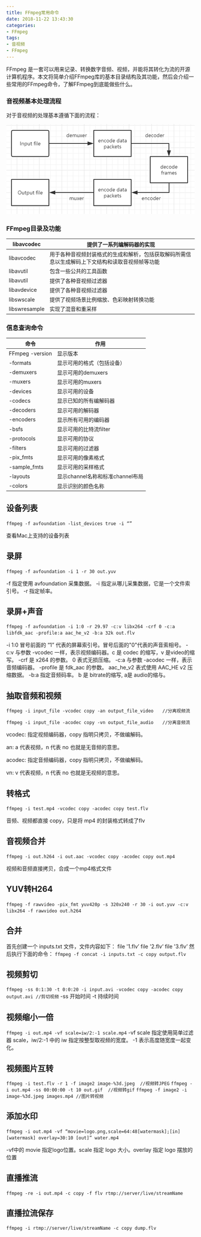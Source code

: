 ```yaml
---
title: FFmpeg常用命令
date: 2018-11-22 13:43:30
categories: 
- FFmpeg
tags:
- 音视频
- FFmpeg
---
```


FFmpeg 是一套可以用来记录、转换数字音频、视频，并能将其转化为流的开源计算机程序。本文将简单介绍FFmpeg库的基本目录结构及其功能，然后会介绍一些常用的FFmpeg命令，了解FFmpeg到底能做些什么。

### 音视频基本处理流程

对于音视频的处理基本遵循下面的流程：

![](FFmpeg常用命令/ffmpeg23.png)



### FFmpeg目录及功能

| libavcodec    | 提供了一系列编解码器的实现                                   |
| ------------- | ------------------------------------------------------------ |
| libavcodec    | 用于各种音视频封装格式的生成和解析，包括获取解码所需信息以生成解码上下文结构和读取音视频帧等功能 |
| libavutil     | 包含一些公共的工具函数                                       |
| libavutil     | 提供了各种音视频过滤器                                       |
| libavdevice   | 提供了各种音视频过滤器                                       |
| libswscale    | 提供了视频场景比例缩放、色彩映射转换功能                     |
| libswresample | 实现了混音和重采样                                           |

### 信息查询命令

| 命令            | 作用                             |
| --------------- | -------------------------------- |
| FFmpeg -version | 显示版本                         |
| -formats        | 显示可用的格式（包括设备）       |
| -demuxers       | 显示可用的demuxers               |
| -muxers         | 显示可用的muxers                 |
| -devices        | 显示可用的设备                   |
| -codecs         | 显示已知的所有编解码器           |
| -decoders       | 显示可用的解码器                 |
| -encoders       | 显示所有可用的编码器             |
| -bsfs           | 显示可用的比特流filter           |
| -protocols      | 显示可用的协议                   |
| -filters        | 显示可用的过滤器                 |
| -pix_fmts       | 显示可用的像素格式               |
| -sample_fmts    | 显示可用的采样格式               |
| -layouts        | 显示channel名称和标准channel布局 |
| -colors         | 显示识别的颜色名称               |

## 设备列表

`ffmpeg -f avfoundation -list_devices true -i “”`

查看Mac上支持的设备列表



## 录屏

`ffmpeg -f avfoundation -i 1 -r 30 out.yuv`

-f 指定使用 avfoundation 采集数据。
-i 指定从哪儿采集数据，它是一个文件索引号。
-r 指定帧率。

## 录屏+声音

`ffmpeg -f avfoundation -i 1:0 -r 29.97 -c:v libx264 -crf 0 -c:a libfdk_aac -profile:a aac_he_v2 -b:a 32k out.flv`

-i 1:0 冒号前面的 “1” 代表的屏幕索引号。冒号后面的"0"代表的声音索相号。
-c:v 与参数 -vcodec 一样，表示视频编码器。c 是 codec 的缩写，v 是video的缩写。
-crf 是 x264 的参数。 0 表式无损压缩。
-c:a 与参数 -acodec 一样，表示音频编码器。
-profile 是 fdk_aac 的参数。 aac_he_v2 表式使用 AAC_HE v2 压缩数据。
-b:a 指定音频码率。 b 是 bitrate的缩写, a是 audio的缩与。



## 抽取音频和视频

`ffmpeg -i input_file -vcodec copy -an output_file_video　　//分离视频流`

`ffmpeg -i input_file -acodec copy -vn output_file_audio　　//分离音频流`

vcodec: 指定视频编码器，copy 指明只拷贝，不做编解码。

an: a 代表视频，n 代表 no 也就是无音频的意思。

acodec: 指定音频编码器，copy 指明只拷贝，不做编解码。

vn: v 代表视频，n 代表 no 也就是无视频的意思。



## 转格式

`ffmpeg -i test.mp4 -vcodec copy -acodec copy test.flv`

音频、视频都直接 copy，只是将 mp4 的封装格式转成了flv



## 音视频合并

`ffmpeg -i out.h264 -i out.aac -vcodec copy -acodec copy out.mp4`

视频和音频直接拷贝，合成一个mp4格式文件

## YUV转H264

`ffmpeg -f rawvideo -pix_fmt yuv420p -s 320x240 -r 30 -i out.yuv -c:v libx264 -f rawvideo out.h264`



## 合并

首先创建一个 inputs.txt 文件，文件内容如下：
file '1.flv’
file '2.flv’
file '3.flv’
然后执行下面的命令：
`ffmpeg -f concat -i inputs.txt -c copy output.flv`

## 视频剪切

`ffmpeg -ss 0:1:30 -t 0:0:20 -i input.avi -vcodec copy -acodec copy output.avi //剪切视频`
-ss 开始时间
-t 持续时间

## 视频缩小一倍

`ffmpeg -i out.mp4 -vf scale=iw/2:-1 scale.mp4`
-vf scale 指定使用简单过滤器 scale，iw/2:-1 中的 iw 指定按整型取视频的宽度。 -1 表示高度随宽度一起变化。

## 视频图片互转

`ffmpeg -i test.flv -r 1 -f image2 image-%3d.jpeg  //视频转JPEG`
`ffmpeg -i out.mp4 -ss 00:00:00 -t 10 out.gif  //视频转gif`
`ffmpeg -f image2 -i image-%3d.jpeg images.mp4 //图片转视频`



## 添加水印

`ffmpeg -i out.mp4 -vf “movie=logo.png,scale=64:48[watermask];[in][watermask] overlay=30:10 [out]” water.mp4`

-vf中的 movie 指定logo位置。scale 指定 logo 大小。overlay 指定 logo 摆放的位置



## 直播推流

`ffmpeg -re -i out.mp4 -c copy -f flv rtmp://server/live/streamName`



## 直播拉流保存

`ffmpeg -i rtmp://server/live/streamName -c copy dump.flv`
